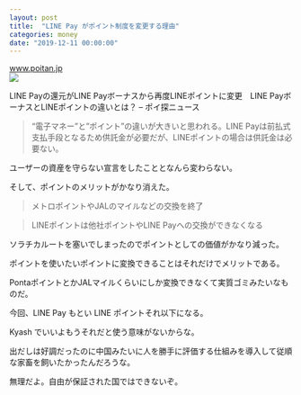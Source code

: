 ```yaml
---
layout: post
title:  "LINE Pay がポイント制度を変更する理由"
categories: money
date: "2019-12-11 00:00:00"
---
```



<div class="card">
  <a href="https://www.poitan.jp/archives/56221"></a>
  <div class="card__header">
    <a href="https://www.poitan.jp/archives/56221">www.poitan.jp</a>
  </div>
  <div class="card__image">
    <img src="https://www.poitan.jp/wp-content/uploads/2019/09/naze.jpg">
  </div>
  <div class="card__title">
    <p>LINE Payの還元がLINE Payボーナスから再度LINEポイントに変更　LINE PayボーナスとLINEポイントの違いとは？ – ポイ探ニュース</p>
  </div>
  <div class="card__description">
    <p></p>
  </div>
</div>



> “電子マネー”と”ポイント”の違いが大きいと思われる。LINE Payは前払式支払手段となるため供託金が必要だが、LINEポイントの場合は供託金は必要ない。

ユーザーの資産を守らない宣言をしたこととなんら変わらない。

そして、ポイントのメリットがかなり消えた。

> メトロポイントやJALのマイルなどの交換を終了

> LINEポイントは他社ポイントやLINE Payへの交換ができなくなる

ソラチカルートを塞いでしまったのでポイントとしての価値がかなり減った。

ポイントを使いたいポイントに変換できることはそれだけでメリットである。

PontaポイントとかJALマイルくらいにしか変換できなくて実質ゴミみたいなものだ。

今回、LINE Pay もとい LINE ポイントそれ以下になる。

Kyash でいいよもうそれだと使う意味がないからな。

出だしは好調だったのに中国みたいに人を勝手に評価する仕組みを導入して従順な家畜を飼いたかったんだろうな。

無理だよ。自由が保証された国ではできないぞ。

